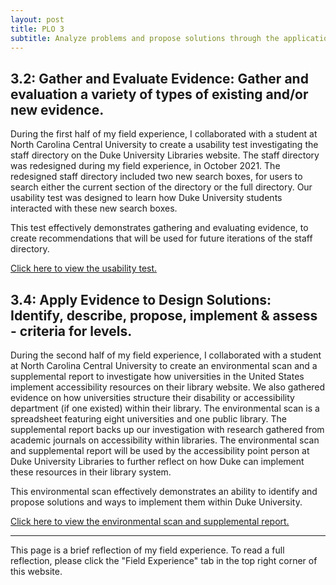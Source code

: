 ```yaml
---
layout: post
title: PLO 3
subtitle: Analyze problems and propose solutions through the application of evidence [Evidence Based Practice]
---
```


## 3.2: Gather and Evaluate Evidence: Gather and evaluation a variety of types of existing and/or new evidence.

During the first half of my field experience, I collaborated with a student at North Carolina Central University to create a usability test investigating the staff directory on the Duke University Libraries website. The staff directory was redesigned during my field experience, in October 2021. The redesigned staff directory included two new search boxes, for users to search either the current section of the directory or the full directory. Our usability test was designed to learn how Duke University students interacted with these new search boxes.

This test effectively demonstrates gathering and evaluating evidence, to create recommendations that will be used for future iterations of the staff directory.

[Click here to view the usability test.](https://dukespace.lib.duke.edu/dspace/handle/10161/23965)  

## 3.4: Apply Evidence to Design Solutions: Identify, describe, propose, implement & assess - criteria for levels.

During the second half of my field experience, I collaborated with a student at North Carolina Central University to create an environmental scan and a supplemental report to investigate how universities in the United States implement accessibility resources on their library website. We also gathered evidence on how universities structure their disability or accessibility department (if one existed) within their library. The environmental scan is a spreadsheet featuring eight universities and one public library. The supplemental report backs up our investigation with research gathered from academic journals on accessibility within libraries. The environmental scan and supplemental report will be used by the accessibility point person at Duke University Libraries to further reflect on how Duke can implement these resources in their library system. 

This environmental scan effectively demonstrates an ability to identify and propose solutions and ways to implement them within Duke University. 

[Click here to view the environmental scan and supplemental report.]({{dunefskychadwick.github.io}}/assets/pdfs/applyevidence.pdf)  

-----------------------------------------------------

This page is a brief reflection of my field experience. To read a full reflection, please click the "Field Experience" tab in the top right corner of this website.
